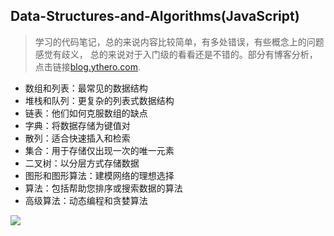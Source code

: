 ## Data-Structures-and-Algorithms(JavaScript)
>学习的代码笔记，总的来说内容比较简单，有多处错误，有些概念上的问题感觉有歧义， 总的来说对于入门级的看看还是不错的。部分有博客分析，点击链接[blog.ythero.com](http://blog.ythero.com).

- 数组和列表：最常见的数据结构
- 堆栈和队列：更复杂的列表式数据结构
- 链表：他们如何克服数组的缺点
- 字典：将数据存储为键值对
- 散列：适合快速插入和检索
- 集合：用于存储仅出现一次的唯一元素
- 二叉树：以分层方式存储数据
- 图形和图形算法：建模网络的理想选择
- 算法：包括帮助您排序或搜索数据的算法
- 高级算法：动态编程和贪婪算法

<img src="https://gytblog.oss-cn-shenzhen.aliyuncs.com/blog/JS/Data-Structures-and-Algorithms(JavaScript).jpg" style="margin:0 auto">